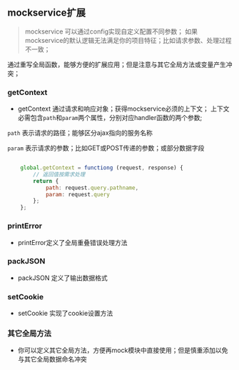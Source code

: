 ## mockservice扩展

> mockservice 可以通过config实现自定义配置不同参数；
如果mockservice的默认逻辑无法满足你的项目特征；比如请求参数、处理过程不一致；

通过重写全局函数，能够方便的扩展应用；但是注意与其它全局方法或变量产生冲突；

### getContext

- getContext 通过请求和响应对象；获得mockservice必须的上下文；
上下文必需包含`path`和`param`两个属性，分别对应handler函数的两个参数;

`path` 表示请求的路径；能够区分ajax指向的服务名称

`param` 表示请求的参数；比如GET或POST传递的参数；或部分数据字段


```js

    global.getContext = functiong (request, response) {
        // 返回值按需求处理
        return {
            path: request.query.pathname,
            param: request.query
        };
    };
```

### printError

- printError定义了全局重叠错误处理方法

### packJSON

- packJSON 定义了输出数据格式

### setCookie
- setCookie 实现了cookie设置方法

### 其它全局方法

- 你可以定义其它全局方法，方便再mock模块中直接使用；但是慎重添加以免与其它全局数据命名冲突

